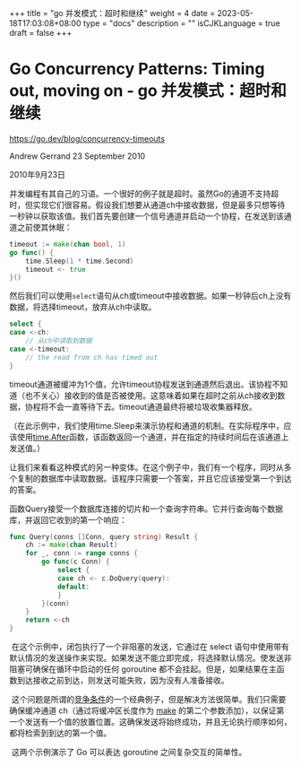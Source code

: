 +++
title = "go 并发模式：超时和继续"
weight = 4
date = 2023-05-18T17:03:08+08:00
type = "docs"
description = ""
isCJKLanguage = true
draft = false
+++

# Go Concurrency Patterns: Timing out, moving on - go 并发模式：超时和继续

https://go.dev/blog/concurrency-timeouts

Andrew Gerrand
23 September 2010

2010年9月23日

​	并发编程有其自己的习语。一个很好的例子就是超时。虽然Go的通道不支持超时，但实现它们很容易。假设我们想要从通道ch中接收数据，但是最多只想等待一秒钟以获取该值。我们首先要创建一个信号通道并启动一个协程，在发送到该通道之前使其休眠：

```go
timeout := make(chan bool, 1)
go func() {
    time.Sleep(1 * time.Second)
    timeout <- true
}()
```

​	然后我们可以使用`select`语句从ch或timeout中接收数据。如果一秒钟后ch上没有数据，将选择timeout，放弃从ch中读取。

```go
select {
case <-ch:
    // 从ch中读取到数据
case <-timeout:
    // the read from ch has timed out
}
```

​	timeout通道被缓冲为1个值，允许timeout协程发送到通道然后退出。该协程不知道（也不关心）接收到的值是否被使用。这意味着如果在超时之前从ch接收到数据，协程将不会一直等待下去。timeout通道最终将被垃圾收集器释放。

（在此示例中，我们使用time.Sleep来演示协程和通道的机制。在实际程序中，应该使用[time.After](https://pkg.go.dev/pkg/time/#After)函数，该函数返回一个通道，并在指定的持续时间后在该通道上发送值。）

​	让我们来看看这种模式的另一种变体。在这个例子中，我们有一个程序，同时从多个复制的数据库中读取数据。该程序只需要一个答案，并且它应该接受第一个到达的答案。

​	函数Query接受一个数据库连接的切片和一个查询字符串。它并行查询每个数据库，并返回它收到的第一个响应：

```go
func Query(conns []Conn, query string) Result {
    ch := make(chan Result)
    for _, conn := range conns {
        go func(c Conn) {
            select {
            case ch <- c.DoQuery(query):
            default:
            }
        }(conn)
    }
    return <-ch
}
```

​	在这个示例中，闭包执行了一个非阻塞的发送，它通过在 select 语句中使用带有默认情况的发送操作来实现。如果发送不能立即完成，将选择默认情况。使发送非阻塞可确保在循环中启动的任何 goroutine 都不会挂起。但是，如果结果在主函数到达接收之前到达，则发送可能失败，因为没有人准备接收。

​	这个问题是所谓的[竞争条件](https://en.wikipedia.org/wiki/Race_condition)的一个经典例子，但是解决方法很简单。我们只需要确保缓冲通道 ch（通过将缓冲区长度作为 [make](https://go.dev/pkg/builtin/#make) 的第二个参数添加），以保证第一个发送有一个值的放置位置。这确保发送将始终成功，并且无论执行顺序如何，都将检索到到达的第一个值。

​	这两个示例演示了 Go 可以表达 goroutine 之间复杂交互的简单性。
